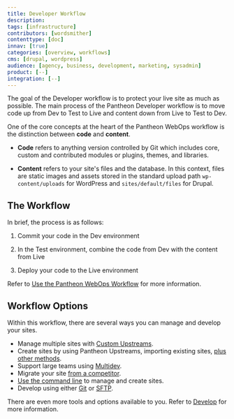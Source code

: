 ```yaml
---
title: Developer Workflow
description: 
tags: [infrastructure]
contributors: [wordsmither]
contenttype: [doc]
innav: [true]
categories: [overview, workflows]
cms: [drupal, wordpress]
audience: [agency, business, development, marketing, sysadmin]
product: [--]
integration: [--]
---
```


The goal of the Developer workflow is to protect your live site as much as possible. The main process of the Pantheon Developer workflow is to move code up from Dev to Test to Live and content down from Live to Test to Dev. 

One of the core concepts at the heart of the Pantheon WebOps workflow is the distinction between **code** and **content**.

- **Code** refers to anything version controlled by Git which includes core, custom and contributed modules or plugins, themes, and libraries.

- **Content** refers to your site's files and the database. In this context, files are static images and assets stored in the standard upload path `wp-content/uploads` for WordPress and `sites/default/files` for Drupal.


## The Workflow

In brief, the process is as follows:

1. Commit your code in the Dev environment

1. In the Test environment, combine the code from Dev with the content from Live

1. Deploy your code to the Live environment

Refer to [Use the Pantheon WebOps Workflow](/pantheon-workflow) for more information.

## Workflow Options

Within this workflow, there are several ways you can manage and develop your sites.

- Manage multiple sites with [Custom Upstreams](/guides/custom-upstream).
- Create sites by using Pantheon Upstreams, importing existing sites, [plus other methods](/start-state).
- Support large teams using [Multidev](/guides/multidev).
- Migrate your site [from a competitor](/get-started).
- [Use the command line](/terminus) to manage and create sites.
- Develop using either [Git](/guides/git) or [SFTP](/guides/sftp).

There are even more tools and options available to you.  Refer to [Develop](/develop) for more information.